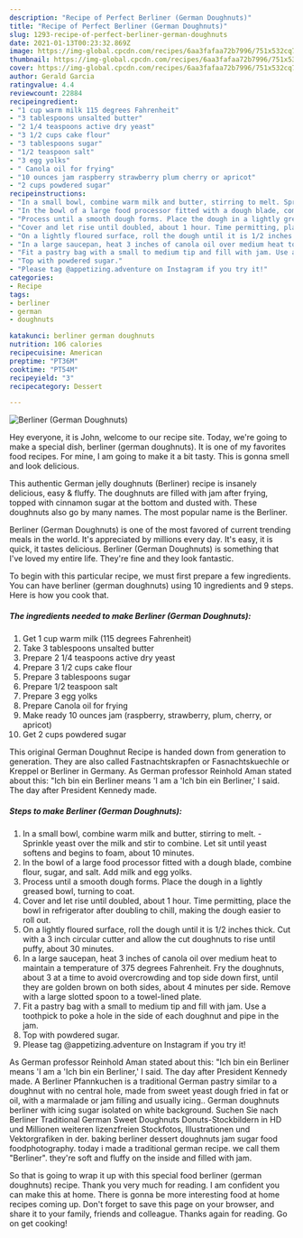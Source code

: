 ```yaml
---
description: "Recipe of Perfect Berliner (German Doughnuts)"
title: "Recipe of Perfect Berliner (German Doughnuts)"
slug: 1293-recipe-of-perfect-berliner-german-doughnuts
date: 2021-01-13T00:23:32.869Z
image: https://img-global.cpcdn.com/recipes/6aa3fafaa72b7996/751x532cq70/berliner-german-doughnuts-recipe-main-photo.jpg
thumbnail: https://img-global.cpcdn.com/recipes/6aa3fafaa72b7996/751x532cq70/berliner-german-doughnuts-recipe-main-photo.jpg
cover: https://img-global.cpcdn.com/recipes/6aa3fafaa72b7996/751x532cq70/berliner-german-doughnuts-recipe-main-photo.jpg
author: Gerald Garcia
ratingvalue: 4.4
reviewcount: 22884
recipeingredient:
- "1 cup warm milk 115 degrees Fahrenheit"
- "3 tablespoons unsalted butter"
- "2 1/4 teaspoons active dry yeast"
- "3 1/2 cups cake flour"
- "3 tablespoons sugar"
- "1/2 teaspoon salt"
- "3 egg yolks"
- " Canola oil for frying"
- "10 ounces jam raspberry strawberry plum cherry or apricot"
- "2 cups powdered sugar"
recipeinstructions:
- "In a small bowl, combine warm milk and butter, stirring to melt. Sprinkle yeast over the milk and stir to combine. Let sit until yeast softens and begins to foam, about 10 minutes."
- "In the bowl of a large food processor fitted with a dough blade, combine flour, sugar, and salt. Add milk and egg yolks."
- "Process until a smooth dough forms. Place the dough in a lightly greased bowl, turning to coat."
- "Cover and let rise until doubled, about 1 hour. Time permitting, place the bowl in refrigerator after doubling to chill, making the dough easier to roll out."
- "On a lightly floured surface, roll the dough until it is 1/2 inches thick. Cut with a 3 inch circular cutter and allow the cut doughnuts to rise until puffy, about 30 minutes."
- "In a large saucepan, heat 3 inches of canola oil over medium heat to maintain a temperature of 375 degrees Fahrenheit. Fry the doughnuts, about 3 at a time to avoid overcrowding and top side down first, until they are golden brown on both sides, about 4 minutes per side. Remove with a large slotted spoon to a towel-lined plate."
- "Fit a pastry bag with a small to medium tip and fill with jam. Use a toothpick to poke a hole in the side of each doughnut and pipe in the jam."
- "Top with powdered sugar."
- "Please tag @appetizing.adventure on Instagram if you try it!"
categories:
- Recipe
tags:
- berliner
- german
- doughnuts

katakunci: berliner german doughnuts 
nutrition: 106 calories
recipecuisine: American
preptime: "PT36M"
cooktime: "PT54M"
recipeyield: "3"
recipecategory: Dessert

---
```



![Berliner (German Doughnuts)](https://img-global.cpcdn.com/recipes/6aa3fafaa72b7996/751x532cq70/berliner-german-doughnuts-recipe-main-photo.jpg)

Hey everyone, it is John, welcome to our recipe site. Today, we're going to make a special dish, berliner (german doughnuts). It is one of my favorites food recipes. For mine, I am going to make it a bit tasty. This is gonna smell and look delicious.

This authentic German jelly doughnuts (Berliner) recipe is insanely delicious, easy &amp; fluffy. The doughnuts are filled with jam after frying, topped with cinnamon sugar at the bottom and dusted with. These doughnuts also go by many names. The most popular name is the Berliner.

Berliner (German Doughnuts) is one of the most favored of current trending meals in the world. It's appreciated by millions every day. It's easy, it is quick, it tastes delicious. Berliner (German Doughnuts) is something that I've loved my entire life. They're fine and they look fantastic.


To begin with this particular recipe, we must first prepare a few ingredients. You can have berliner (german doughnuts) using 10 ingredients and 9 steps. Here is how you cook that.

<!--inarticleads1-->

##### The ingredients needed to make Berliner (German Doughnuts):

1. Get 1 cup warm milk (115 degrees Fahrenheit)
1. Take 3 tablespoons unsalted butter
1. Prepare 2 1/4 teaspoons active dry yeast
1. Prepare 3 1/2 cups cake flour
1. Prepare 3 tablespoons sugar
1. Prepare 1/2 teaspoon salt
1. Prepare 3 egg yolks
1. Prepare  Canola oil for frying
1. Make ready 10 ounces jam (raspberry, strawberry, plum, cherry, or apricot)
1. Get 2 cups powdered sugar


This original German Doughnut Recipe is handed down from generation to generation. They are also called Fastnachtskrapfen or Fasnachtskuechle or Kreppel or Berliner in Germany. As German professor Reinhold Aman stated about this: &#34;Ich bin ein Berliner means &#39;I am a &#39;Ich bin ein Berliner,&#39; I said. The day after President Kennedy made. 

<!--inarticleads2-->

##### Steps to make Berliner (German Doughnuts):

1. In a small bowl, combine warm milk and butter, stirring to melt. - Sprinkle yeast over the milk and stir to combine. Let sit until yeast softens and begins to foam, about 10 minutes.
1. In the bowl of a large food processor fitted with a dough blade, combine flour, sugar, and salt. Add milk and egg yolks.
1. Process until a smooth dough forms. Place the dough in a lightly greased bowl, turning to coat.
1. Cover and let rise until doubled, about 1 hour. Time permitting, place the bowl in refrigerator after doubling to chill, making the dough easier to roll out.
1. On a lightly floured surface, roll the dough until it is 1/2 inches thick. Cut with a 3 inch circular cutter and allow the cut doughnuts to rise until puffy, about 30 minutes.
1. In a large saucepan, heat 3 inches of canola oil over medium heat to maintain a temperature of 375 degrees Fahrenheit. Fry the doughnuts, about 3 at a time to avoid overcrowding and top side down first, until they are golden brown on both sides, about 4 minutes per side. Remove with a large slotted spoon to a towel-lined plate.
1. Fit a pastry bag with a small to medium tip and fill with jam. Use a toothpick to poke a hole in the side of each doughnut and pipe in the jam.
1. Top with powdered sugar.
1. Please tag @appetizing.adventure on Instagram if you try it!


As German professor Reinhold Aman stated about this: &#34;Ich bin ein Berliner means &#39;I am a &#39;Ich bin ein Berliner,&#39; I said. The day after President Kennedy made. A Berliner Pfannkuchen is a traditional German pastry similar to a doughnut with no central hole, made from sweet yeast dough fried in fat or oil, with a marmalade or jam filling and usually icing.. German doughnuts berliner with icing sugar isolated on white background. Suchen Sie nach Berliner Traditional German Sweet Doughnuts Donuts-Stockbildern in HD und Millionen weiteren lizenzfreien Stockfotos, Illustrationen und Vektorgrafiken in der. baking berliner dessert doughnuts jam sugar food foodphotography. today i made a traditional german recipe. we call them &#34;Berliner&#34;. they&#39;re soft and fluffy on the inside and filled with jam. 

So that is going to wrap it up with this special food berliner (german doughnuts) recipe. Thank you very much for reading. I am confident you can make this at home. There is gonna be more interesting food at home recipes coming up. Don't forget to save this page on your browser, and share it to your family, friends and colleague. Thanks again for reading. Go on get cooking!
